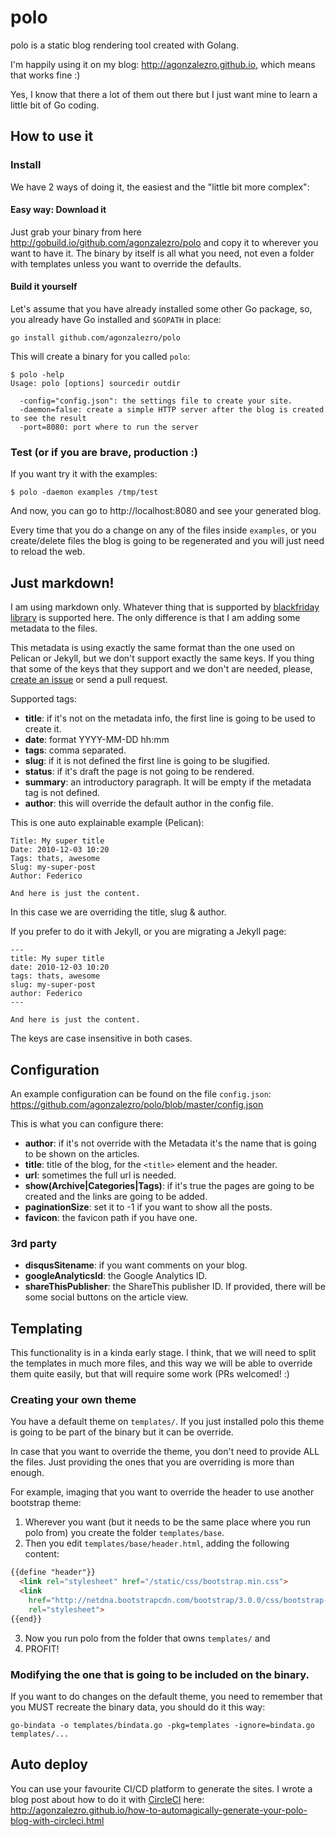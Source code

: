 polo
====

polo is a static blog rendering tool created with Golang.

I'm happily using it on my blog: http://agonzalezro.github.io, which means that
works fine :)

Yes, I know that there a lot of them out there but I just want mine to learn a
little bit of Go coding.

How to use it
-------------

### Install

We have 2 ways of doing it, the easiest and the "little bit more complex":

#### Easy way: Download it

Just grab your binary from here http://gobuild.io/github.com/agonzalezro/polo
and copy it to wherever you want to have it. The binary by itself is all what
you need, not even a folder with templates unless you want to override the
defaults.

#### Build it yourself

Let's assume that you have already installed some other Go package, so, you
already have Go installed and `$GOPATH` in place:

	go install github.com/agonzalezro/polo

This will create a binary for you called `polo`:

    $ polo -help
    Usage: polo [options] sourcedir outdir

      -config="config.json": the settings file to create your site.
      -daemon=false: create a simple HTTP server after the blog is created to see the result
      -port=8080: port where to run the server

### Test (or if you are brave, production :)

If you want try it with the examples:

    $ polo -daemon examples /tmp/test

And now, you can go to http://localhost:8080 and see your generated blog.

Every time that you do a change on any of the files inside `examples`, or you
create/delete files the blog is going to be regenerated and you will just need
to reload the web.


Just markdown!
--------------

I am using markdown only. Whatever thing that is supported by [blackfriday
library](https://github.com/russross/blackfriday) is supported here. The only
difference is that I am adding some metadata to the files.

This metadata is using exactly the same format than the one used on Pelican or
Jekyll, but we don't support exactly the same keys. If you thing that some of
the keys that they support and we don't are needed, please, [create an
issue](https://github.com/agonzalezro/polo/issues/new) or send a pull request.

Supported tags:

- **title**: if it's not on the metadata info, the first line is going to be
  used to create it.
- **date**: format YYYY-MM-DD hh:mm
- **tags**: comma separated.
- **slug**: if it is not defined the first line is going to be slugified.
- **status**: if it's draft the page is not going to be rendered.
- **summary**: an introductory paragraph. It will be empty if the metadata tag
  is not defined.
- **author**: this will override the default author in the config file.

This is one auto explainable example (Pelican):

    Title: My super title
    Date: 2010-12-03 10:20
    Tags: thats, awesome
    Slug: my-super-post
    Author: Federico

    And here is just the content.

In this case we are overriding the title, slug & author.

If you prefer to do it with Jekyll, or you are migrating a Jekyll page:

    ---
    title: My super title
    date: 2010-12-03 10:20
    tags: thats, awesome
    slug: my-super-post
    author: Federico
    ---

    And here is just the content.

The keys are case insensitive in both cases.

Configuration
-------------

An example configuration can be found on the file `config.json`:
https://github.com/agonzalezro/polo/blob/master/config.json

This is what you can configure there:

- **author**: if it's not override with the Metadata it's the name that is
  going to be shown on the articles.
- **title**: title of the blog, for the `<title>` element and the header.
- **url**: sometimes the full url is needed.
- **show(Archive|Categories|Tags)**: if it's true the pages are going to be
  created and the links are going to be added.
- **paginationSize**: set it to -1 if you want to show all the posts.
- **favicon**: the favicon path if you have one.

### 3rd party

- **disqusSitename**: if you want comments on your blog.
- **googleAnalyticsId**: the Google Analytics ID.
- **shareThisPublisher**: the ShareThis publisher ID. If provided, there will
  be some social buttons on the article view.


Templating
----------

This functionality is in a kinda early stage. I think, that we will need to
split the templates in much more files, and this way we will be able to
override them quite easily, but that will require some work (PRs welcomed! :)

### Creating your own theme

You have a default theme on `templates/`. If you just installed polo this theme
is going to be part of the binary but it can be override.

In case that you want to override the theme, you don't need to provide ALL the
files. Just providing the ones that you are overriding is more than enough.

For example, imaging that you want to override the header to use another
bootstrap theme:

1. Wherever you want (but it needs to be the same place where you run polo
   from) you create the folder `templates/base`.
2. Then you edit `templates/base/header.html`, adding the following content:

````html
{{define "header"}}
  <link rel="stylesheet" href="/static/css/bootstrap.min.css">
  <link
    href="http://netdna.bootstrapcdn.com/bootstrap/3.0.0/css/bootstrap-glyphicons.css"
    rel="stylesheet">
{{end}}
````

3. Now you run polo from the folder that owns `templates/` and
4. PROFIT!

### Modifying the one that is going to be included on the binary.

If you want to do changes on the default theme, you need to remember that you
MUST recreate the binary data, you should do it this way:

    go-bindata -o templates/bindata.go -pkg=templates -ignore=bindata.go templates/...

Auto deploy
-----------

You can use your favourite CI/CD platform to generate the sites. I wrote a blog
post about how to do it with [CircleCI](http://circleci.com) here:
http://agonzalezro.github.io/how-to-automagically-generate-your-polo-blog-with-circleci.html
